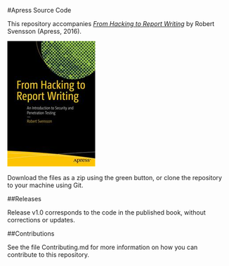 #Apress Source Code

This repository accompanies [*From Hacking to Report Writing*](http://www.apress.com/9781484222829) by Robert Svensson (Apress, 2016).

![Cover image](9781484222829.jpg)

Download the files as a zip using the green button, or clone the repository to your machine using Git.

##Releases

Release v1.0 corresponds to the code in the published book, without corrections or updates.

##Contributions

See the file Contributing.md for more information on how you can contribute to this repository.
